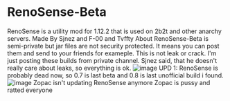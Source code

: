 # RenoSense-Beta
RenoSense is a utility mod for 1.12.2 that is used on 2b2t and other anarchy servers.
Made By Sjnez and F-00 and Tvffty
About
RenoSense-Beta is semi-private but jar files are not security protected. It means you can post them and send to your friends for exameple. This is not leak or crack. I'm just posting these builds from private channel. Sjnez said, that he doesn't really care about leaks, so everything is ok.
![image](https://user-images.githubusercontent.com/82664783/126855227-f62b8468-327a-4222-bee3-43d9bf3c045a.png)
UPD 1: RenoSense is probably dead now, so 0.7 is last beta and 0.8 is last unofficial build i found.
![image](https://user-images.githubusercontent.com/82664783/127414661-f9c4b9d7-efb7-48c3-92eb-af19f2af1df8.png)
Zopac isn't updating RenoSense anymore
Zopac is pussy and ratted everyone


